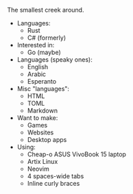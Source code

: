 The smallest creek around.

- Languages:
	* Rust
	* C# (formerly)
- Interested in:
	* Go (maybe)
- Languages (speaky ones):
	* English
	* Arabic
	* Esperanto
- Misc "languages":
	* HTML
	* TOML
	* Markdown
- Want to make:
	* Games
	* Websites
	* Desktop apps
- Using:
	* Cheap-o ASUS VivoBook 15 laptop
	* Artix Linux
	* Neovim
	* 4 spaces-wide tabs
	* Inline curly braces

